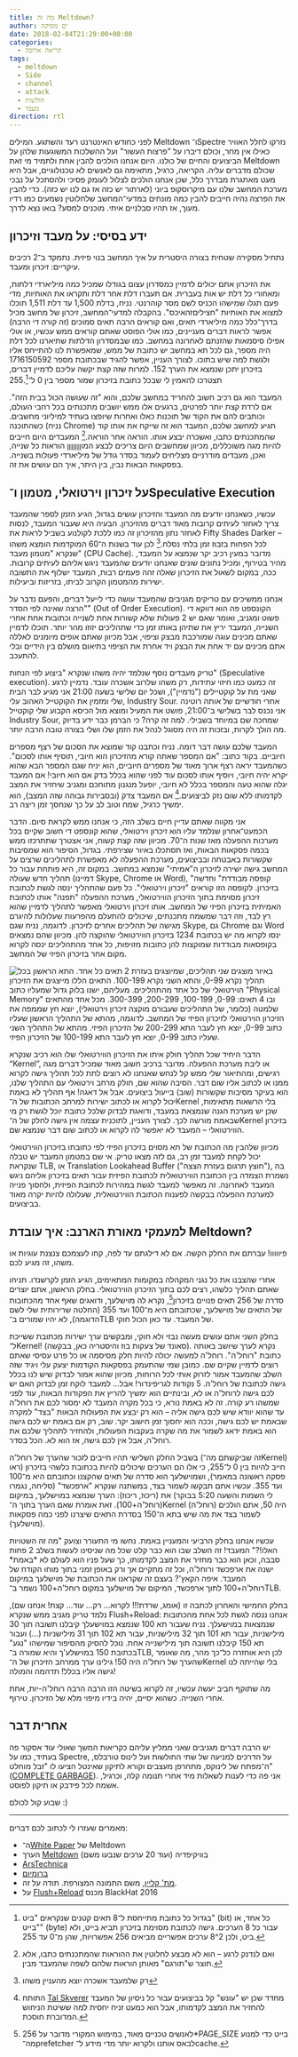 ```yaml
---
title: מה זה Meltdown?
author: ים מסיקה
date: 2018-02-04T21:29:00+00:00
categories:
  - קריאה ארוכה
tags:
  - meltdown
  - Side
  - channel
  - attack
  - חולשות
  - מעבד
direction: rtl
---
```


לפני כחודש האינטרנט רעד והשתגע. המילים Meltdown ו־Spectre נזרקו לחלל האוויר כאילו אין מחר, וכולם דיברו על "פרצות העשור" ועל ההשלכות המשוגעות שלהן על הביצועים והחיים של כולנו. היום אנחנו הולכים להבין אחת ולתמיד מי זאת Meltdown שכולם מדברים עליה. הקריאה, כרגיל, מתאימה גם לאנשים לא טכנולוגיים, אבל היא מעט מאתגרת מבדרך כלל, שכן אנחנו הולכים לצלול לעומק פסיכי ולהסתכל על נבכי מערכת המחשב שלנו עם מיקרוסקופ ביוני (לארתור יש כזה אז גם לנו יש כזה). כדי להבין את הפרצה נהיה חייבים להבין כמה מונחים במדעי־המחשב שלחלוטין נשמעים כמו רדיו מעוך, אז תהיו סבלניים איתי. מוכנים למסע? בואו נצא לדרך.

## ידע בסיסי: על מעבד וזיכרון

נתחיל מסקירה שטחית בצורה היסטרית על איך המחשב בנוי פיזית. נתמקד ב־2 רכיבים עיקריים: זיכרון ומעבד.

את הזיכרון אתם יכולים לדמיין כמסדרון עצום בגודלו שמכיל כמה מיליארדי דלתות, ומאחורי כל דלת יש אות בעברית. אם תעברו דלת אחר דלת ותקראו את האותיות, מדי פעם תגלו שמישהו הכניס לשם מסר קוהרנטי. נניח, בדלת 1,500 עד דלת 1,511 תוכלו למצוא את האותיות "חציליםזהאיכס". בהקבלה למדעי־המחשב, זיכרון של מחשב מכיל בדרך־כלל כמה מיליארדי תאים, ואם קוראים הרבה תאים סמוכים (זה קורה די הרבה) אפשר לראות דברים מעניינים, כמו אולי הפוסט שאתם קוראים ממש עכשיו, או אולי אפילו סיסמאות שהזנתם לאחרונה במחשב. כמו שבמסדרון הדלתות שתיארנו לכל דלת היה מספר, גם לכל תא במחשב יש כתובת של ממש, שמאפשרת לנו להתייחס אליו ולגשת למה שיש בתוכו. לצורך העניין, אפשר להגיד שבכתובת מספר 1716150592 בזיכרון יתכן שנמצא את הערך 152. למרות שזה קצת יקשה עליכם לדמיין דברים, תצטרכו להאמין לי שבכל כתובת בזיכרון שמור מספר בין 0 ל־255.[^1]

המעבד הוא גם רכיב חשוב להחריד במחשב שלכם, והוא "זה שעושה הכול בבית הזה". אם לרדת קצת יותר לפרטים, ברגעים אלו ממש יושבים מתכנתים בכל רחבי העולם, וכותבים להם את הקוד של תוכנות כאלו ואחרות שיופצו בעתיד למיליוני מחשבים. כשהתוכנה (נניח Chrome) תגיע למחשב שלכם, המעבד הוא זה שייקח את אותו קוד שהמתכנתים כתבו, ואשכרה יבצע אותו. הוראה אחר הוראה.[^2] המעבדים היום חייבים להיות מגה משוכללים, מכיוון שמחשבים היום צריכים לבצע המוןןןןןןן הוראות כל שנייה, ואכן, מעבדים מודרניים מצליחים לעמוד בסדר גודל של מיליארדי פעולות בשנייה. בפסקאות הבאות נבין, בין היתר, איך הם עושים את זה.

## על זיכרון וירטואלי, מטמון ו־Speculative Execution

עכשיו, כשאנחנו יודעים מה המעבד והזיכרון עושים בגדול, הגיע הזמן לספר שהמעבד צריך לאחזר לעיתים קרובות מאוד דברים מהזיכרון. הבעיה היא שעבור המעבד, לנסות לאחזר נתון מהזיכרון זה כמו ללכת לקולנוע בשביל לראות את Fifty Shades Darker – לכל הפחות בזבוז זמן בלתי נסלח.[^3] לכן עוד בשנות ה־60 המוקדמות הומצא משהו שנקרא "מטמון מעבד" (CPU Cache). מדובר במעין רכיב יקר שנמצא על המעבד, מהיר בטירוף, ומכיל נתונים שונים שאנחנו יודעים שהמעבד ניגש אליהם לעיתים קרובות. ככה, במקום לשאול את הזיכרון שאלה זהה פעמים רבות, המעבד ישלוף את התשובה ישירות מהמטמון הקרוב לביתו, בזריזות וביעילות.

אנחנו ממשיכים עם טריקים מגניבים שהמעבד עושה כדי לייעל דברים, והפעם נדבר על "הרצה שאינה לפי הסדר" (Out of Order Execution). הקונספט פה הוא דווקא די פשוט ומגניב, ואומר שאם יש 2 פעולות שלא קשורות אחת לשנייה וכתובות אחת אחרי השנייה, המעבד יריץ את שתיהן באותו זמן כדי שתהליכים יזוזו מהר יותר. תוכלו לדמיין שאתם מכינים עוגה שמורכבת מבצק וציפוי, אבל מכיוון שאתם אופים מיומנים לאללה אתם מכינים עם יד אחת את הבצק ויד אחרת את הציפוי בתיאום מושלם בין הידיים ובלי להתעכב.

טריק מעבדים נוסף שנלמד יהיה משהו שנקרא "ביצוע לפי הנחות" (Speculative execution). זה כמעט כמו חיזוי עתידות, רק משהו שלרוב אשכרה עובד. נדמיין לרגע שאני מת על קוקטיילים ("נדמיין"), ושכל יום שלישי בשעה 21:00 אני מגיע לבר הבית שלי ומזמין את הקוקטייל האהוב עלי, Industry Sour. אחרי חודשיים של אותה רוטינה אני נכנס לבר בשלישי ב־21:00, פושט את המעיל ומוצא מול הכיסא הקבוע שלי קוקטייל Industry Sour, שמחכה שם במיוחד בשבילי. למה זה קרה? כי הברמן כבר ידע בדיוק מה הולך לקרות, ובזכות זה היה מסוגל לנהל את הזמן שלו ושלי בצורה טובה הרבה יותר.

המעבד שלכם עושה דבר דומה. נניח וכתבנו קוד שמוצא את הסכום של רצף מספרים חיוביים. בקוד כתוב: "אם המספר שאתה קורא מהזיכרון הוא חיובי, תוסיף אותו לסכום". כשהמעבד יראה רצף ארוך מאוד של מספרים חיוביים, הוא יניח שגם המספר הבא שהוא יקרא יהיה חיובי, ויוסיף אותו לסכום עוד לפני שהוא בכלל בדק אם הוא חיובי! אם המעבד יגלה שהוא טעה והמספר בכלל לא חיובי, יופעל מנגנון מתוחכם ומגניב שיחזיר את המצב לקדמותו ללא שום נזק לביצועים.[^5] אם המעבד צדק (ובסבירות גבוהה שזה המצב), הוא ימשיך כרגיל, שמח וטוב לב על כך שנחסך זמן ריצה רב.

אני מקווה שאתם עדיין חיים בשלב הזה, כי אנחנו ממש לקראת סיום. הדבר הכמעט־אחרון שנלמד עליו הוא זיכרון וירטואלי, שהוא קונספט די חשוב שקיים בכל מערכות ההפעלה מאז שנות ה־70. מכיוון שזה קצת קשוח, אני אצטרך שתתרכזו ממש בכמה פסקאות הבאות, ואז תסתכלו באיור שצירפתי. בגדול, הסיפור הוא שמסיבות שקשורות באבטחה ובביצועים, מערכת ההפעלה לא מאפשרת לתהליכים שרצים על המחשב גישה ישירה לזיכרון ה"אמיתי" שנמצא במחשב. במקום זה, היא פותחת עבור כל תהליך חדש שעולה (דמיינו Skype, Chrome או Word), "קופסה מבודדת" וחדשה בזיכרון. לקופסה הזו קוראים "זיכרון וירטואלי". כל פעם שהתהליך ינסה לגשת לכתובת זיכרון מסוימת בתוך הזיכרון הווירטואלי, מערכת ההפעלה "תפנה" אותו לכתובת האמיתית בזיכרון הפיזי של המחשב. אותו זיכרון וירטואלי מאפשר לתהליך לדמיין שהוא רץ לבד, וזה דבר שמשמח מתכנתים, שיכולים להתעלם מהפרעות שעלולות להיגרם מגישה של תהליכים אחרים לזיכרון. לדוגמה, נניח שגם Skype, גם Chrome וגם Word ינסו לקרוא מה יש בכתובת 1234 בזיכרון הווירטואלי שהוקצה להן. מכיוון שהם נמצאים בקופסאות מבודדות שמוקצות להן כתובות מזויפות, כל אחד מהתהליכים ינסה לקרוא מקום אחר בזיכרון הפיזי של המחשב.

![באיור מוצגים שני תהליכים, שמיוצגים בעזרת 2 תאים כל אחד. התא הראשון בכל תהליך נקרא 0-99, והתא השני נקרא 100-199. התאים הללו מייצגים את הזיכרון הוירטואלי של כל אחד מהתהליכים. מעליהם, ישנו בלוק גדול שמעליו כתוב "Physical Memory" ובו 4 תאים: 0-99, 100-199, 200-299, 300-399. מכל אחד מהתאים שלמטה (כלומר, של התהליכים שעבורם מוקצה זיכרון וירטואלי), יוצא חץ שממפה את הזיכרון הוירטואלי לזיכרון הפיזי של המחשב. לדוגמה, מהתא של התהליך הראשון שעליו כתוב 0-99, יוצא חץ לעבר התא 200-299 של הזיכרון הפיזי. מהתא
של התהליך השני שעליו כתוב 0-99, יוצא חץ לעבר התא 100-199 של הזיכרון הפיזי.](/koko.png "איור להמחשת רעיון הזיכרון הוירטואלי.ה")

הדבר היחיד שכל תהליך חולק איתו את הזיכרון הווירטואלי שלו הוא רכיב שנקרא “Kernel”, או ליבת מערכת ההפעלה. מדובר ברכיב חשוב מאוד שמכיל דברים מגה רגישים, ומהתיאור שלי ממש קל לנחש שאנחנו לא רוצים לתת לכל תהליך גישה לקרוא ממנו או לכתוב אליו שום דבר. הסיבה שהוא שם, חולק מרחב וירטואלי עם התהליך שלנו, הוא בעיקר מסיבות שקשורות (שוב) בייעול ביצועים. אבל אל דאגה! אף תהליך לא באמת יכול לקרוא או לכתוב ישירות למרחב הכתובות של ה־Kernel בלי הרשאות מתאימות, שכן יש מערכת הגנה שנמצאת במעבד, ודואגת לבדוק שלכל כתובת יוכל לגשת רק מי שבאמת מורשה לכך. לצורך העניין, לתוכנית עצמה אין גישה לחלק של ה־Kernel בזיכרון הווירטואלי – המעבד לא יאפשר לה לקרוא או לכתוב שום דבר שנמצא שם.

מכיוון שלהבין מה הכתובת של תא מסוים בזיכרון הפיזי לפי כתובתו בזיכרון הווירטואלי יכול לקחת למעבד זמן רב, גם לזה מצאו טריק. אי שם במטמון המעבד יש טבלה שנקראת TLB, או Translation Lookahead Buffer ("חוצץ תרגום בעזרת הצצה"), בה נשמרת הצמדה בין הכתובת הווירטואלית לכתובת הפיזית עבור תאים בזיכרון אליהם ניגש המעבד לאחרונה. זה מאפשר למעבד לגשת במהירות לכתובת הפיזית, ולחסוך פנייה למערכת ההפעלה בבקשה לפענוח הכתובת הווירטואלית, שעלולה להיות יקרה מאוד בביצועים.

## למעמקי מאורת הארנב: איך עובדת Meltdown?

פיווווו! עברתם את החלק הקשה. אם לא דילגתם עד לפה, קחו לעצמכם צנצנת עוגיות או משהו, זה מגיע לכם.

אחרי שהצבנו את כל נגני המקהלה במקומות המתאימים, הגיע הזמן לקרשנדו. תניחו שאתם תהליך כלשהו, רצים לכם בתוך הזיכרון הווירטואלי. בחלק הראשון, אתם יוצרים סדרה של 256 תאים פנויים בזיכרון[^4], נקרא לה מוישלעך, ודואגים שאף אחד מהכתובות של התאים של מוישלעך, שכתובתם היא מ־100 ועד 355 (החלטה שרירותית שלי לשם הדוגמה), לא יהיו שמורים ב־TLB של המעבד. עד כאן הכול חוקי.

בחלק השני אתם עושים מעשה נבזי ולא חוקי, ומבקשים ערך ישירות מכתובת ששייכת ל־Kernel! (סאונד של צעקות בוז והיסטריה כאן, בבקשה). נקרא לערך שיושב באותה כתובת "רוחל'ה". רוחל'ה למעשה יכולה להיות חלק מסיסמה או כל פרט עסיסי שאתם רוצים לדמיין שקיים שם. כמובן שמי שהתעמק בפסקאות הקודמות יצעק עלי ויגיד שזה השלב שהמעבד אמור לזרוק אותי לכל הרוחות, מכיוון שהוא אמור לבדוק שיש לנו בכלל גישה לכתובת של רוחל'ה. 5 נקודות לגריפינדור! אבל... למעבד לוקח זמן לבדוק האם יש לכם גישה לרוחל'ה או לא, ובינתיים הוא ימשיך להריץ את הפקודות הבאות, עוד לפני שמשהו רע קורה. זה לא באמת נורא, כי בכל מקרה המעבד לא ימסור לכם את רוחל'ה עד שהוא יוודא שיש לכם גישה אליה – הוא רק יבצע את הפעולות הבאות "בצד" למקרה שבאמת יש לכם גישה, וככה הוא יחסוך זמן חישוב יקר. שוב, רק אם באמת יש לכם גישה הוא באמת ידאג לשמור את מה שקרה בעקבות הפעולות, ולהחזיר לתהליך שלכם את רוחל'ה, אבל אין לכם גישה, אז הוא לא. הכל בסדר.

בשביל החלק השלישי תהיו חייבים לזכור שהערך של רוחל'ה (זה שביקשתם מה־Kernel) חייב להיות בין 0 ל־255, כי אלו הם הערכים שיכולים להיות בכתובת כלשהי בזיכרון (ראו פסקה ראשונה במאמר), ושמוישלעך הוא סדרה של תאים שהקצנו וכתובתם היא מ־100 ועד 355. עכשיו אתם תבקשו לשמור בצד, במשתנה שנקרא "ארפכשד" (סליחה, נגמרו לי השמות והשעה 5:20 בבוקר) את (ריכוז, ריכוז): הערך שנמצא במוישלעך, במיקום (רוחל'ה+100). זאת אומרת שאם הערך בתוך ה־Kernel (רוחל'ה) היה 50, אתם הולכים לשמור בצד את מה שיש בתא ה־150 בסדרת התאים שיצרנו לפני כמה פסקאות (מוישלעך).

עכשיו אנחנו בחלק הרביעי והמעניין באמת. נחשו מי התעורר וצועק "מה זה השטויות האלו!?" המעבד! זה השלב שבו הוא כבר קלט שכל מה שניסינו לעשות בשלב 2 פחות סבבה, וכאן הוא כבר מחזיר את המצב לקדמותו, כך שעל פניו הוא לעולם לא \*באמת\* ישנה את ארפכשד ורוחל'ה, וכל זה מתקיים אך ורק באופן זמני בתוך מוחו הקודח של המעבד. איפה הקאץ'? בעצם זה שקראנו את הכתובת של מוישלעך במיקום רוחל'ה+100 לתוך ארפכשד, המיקום של מוישלעך במקום רוחל'ה+100 נשמר ב־TLB.

בחלק החמישי והאחרון לכתבה זו (אומג, שרדת!!! לקרוא... רק... עוד... קצת! אנחנו שם), נלמד טריק מגניב ממש שנקרא Flush+Reload: אנחנו ננסה לגשת לכל אחת מהכתובות שנמצאות במוישעלך. נניח שעבור תא 100 שנמצא במוישעלך קיבלנו תשובה תוך 30 מילישניות, עבור תא 101 תוך 32 מילישניות, עבור תא 102 תוך 31 מילישניות (...) ועבור תא 150 קיבלנו תשובה תוך מילישנייה אחת. נוכל להסיק מהסיפור שמישהו "נגע" בכתובת 150 במוישלע'ך והיא שמורה ב־TLB, לכן היא אוחזרה כל־כך מהר, מה שאומר שהערך של רוחל'ה היה 50! גילינו ערך ממרחב הזיכרון של ה־Kernel בלי שהייתה לנו גישה אליו בכלל! תדהמה והמולה!

מה שתוקף חביב יעשה עכשיו, זה לקרוא בשיטה הזו הרבה הרבה רוחל'ה-יות, אחת אחרי השנייה. כשהוא יסיים, יהיה בידיו מיפוי מלא של הזיכרון. טירוף.

## אחרית דבר

יש הרבה דברים מגניבים שאני ממליץ עליהם כקריאות המשך שאולי עוד אסקור פה בעתיד, כמו על Spectre, על הדרכים למניעה של שתי החולשות ועל לינוס טורבלס, ה־מפתח של לינוקס, מתחרפן מעצבים וקורא לתיקון שאינטל הציעו לו "זבל מוחלט" ([COMPLETE GARBAGE][1]). אני פה כדי לענות לשאלות מיד אחרי תנומה קלה, וכרגיל, אשמח לכל פידבק או תיקון לפוסט.

שבוע קול לכולם :) 

----

מאמרים שעזרו לי לכתוב לכם דברים:

  * ה־[White Paper][3] של Meltdown
  * הערך [Meltdown][4] בוויקיפדיה (ועוד 20 ערכים שנבעו משם)
  * [ArsTechnica][5]
  * [ברומיום][6]
  * [מת' קליין][7], משם התמונה המצורפת. תודה על זה.
  * על [Flush+Reload][8] מכנס BlackHat 2016

[^1]: בגדול כל כתובת מתייחסת ל־8 תאים קטנים שנקראים "ביט" (bit) כל אחד, או "בייט" (byte) עבור כל 8 הערכים. גישה לכתובת מסוימת בזיכרון תביא בייט, ולא ביט, ולכן 2^8 ערכים אפשריים מביאים 256 אפשרויות, שהן מ־0 עד 255.

[^2]: ואם לנדנק לרגע – הוא לא מבצע לחלוטין את ההוראות שהמתכנתים כתבו, אלא תוצר ש"תורגם" מאותן הוראות שלהם לשפה שהמעבד מבין.

[^3]: רק שלמעבד אשכרה יוצא מהעניין משהו

[^4]: לאנשים טכניים מאוד, במימוש המקורי מדובר על 256*PAGE_SIZE בייט כדי למנוע מה־prefetcher לבאס אותנו ולקרוא יותר מדי מידע ל־cache.

[^5]: התותח [Tal Skverer][2] מחדד שכן יש "עונש" קל בביצועים עבור כל ניסיון של המעבד להחזיר את המצב לקדמותו, אבל הוא כמעט זניח יחסית למה ששיטת הניחוש המדוברת חוסכת.

 [1]: http://lkml.iu.edu/hypermail/linux/kernel/1801.2/04628.html
 [2]: https://www.facebook.com/tal.sk?__cft__[0]=AZV2FmL4atVCjupqKvEkmcAwObKqAE7tjNRKcrIGH1MIS8QBFnjaho8-X8l8aHcHVDdpUIPCJ8dSvhZt0GodXk2WwaAzsGW1Ih67yVycFeCB53parsc4zsJ5QkPbh4SwVk8&__tn__=-]K-R
 [3]: http://bit.ly/2E6myYl
 [4]: http://bit.ly/2CSO7o1
 [5]: http://bit.ly/2lQ7iIg
 [6]: http://bit.ly/2GKt09t
 [7]: http://bit.ly/2FFJPBQ
 [8]: http://bit.ly/2E1qUQL
